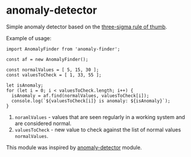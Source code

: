 # anomaly-detector
Simple anomaly detector based on the [three-sigma rule of thumb](https://en.wikipedia.org/wiki/68%E2%80%9395%E2%80%9399.7_rule).

Example of usage:
```
import AnomalyFinder from 'anomaly-finder';

const af = new AnomalyFinder();

const normalValues = [ 5, 15, 30 ];
const valuesToCheck = [ 1, 33, 55 ];

let isAnomaly;
for (let i = 0; i < valuesToCheck.length; i++) {
  isAnomaly = af.find(normalValues, valuesToCheck[i]);
  console.log(`${valuesToCheck[i]} is anomaly: ${isAnomaly}`); 
}

```
1. `noramlValues` - values that are seen regularly in a working system and are considered normal.
2. `valuesToCheck` - new value to check against the list of normal values `normalValues`.

This module was inspired by [anomaly-detector](https://github.com/uhho/anomaly-detector) module.

